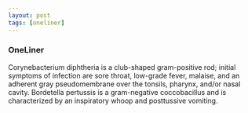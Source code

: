 ```yaml
---
layout: post
tags: [oneliner]
---
```



### OneLiner

Corynebacterium diphtheria is a club-shaped gram-positive rod; initial symptoms of infection are sore throat, low-grade fever, malaise, and an adherent gray pseudomembrane over the tonsils, pharynx, and/or nasal cavity. Bordetella pertussis is a gram-negative coccobacillus and is characterized by an inspiratory whoop and posttussive vomiting.
